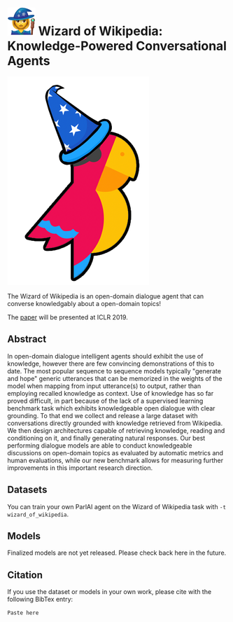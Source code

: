 # ![mage](mage.png) Wizard of Wikipedia: Knowledge-Powered Conversational Agents

![Wizard Parrot](parrot.png)

The Wizard of Wikipedia is an open-domain dialogue agent that can converse
knowledgably about a open-domain topics!

The [paper](https://arxiv.org/abs/1811.01241) will be presented at ICLR 2019.

## Abstract

In open-domain dialogue intelligent agents should exhibit the use of knowledge,
however there are few convincing demonstrations of this to date.  The most
popular sequence to sequence models typically "generate and hope"  generic
utterances  that can be memorized in the weights of the model when mapping from
input utterance(s) to output, rather than employing recalled knowledge as
context.  Use of knowledge has so far proved difficult, in part because of the
lack of a supervised learning benchmark task which exhibits knowledgeable open
dialogue with clear grounding.  To that end we collect and release a large
dataset with conversations  directly grounded with knowledge retrieved from
Wikipedia.  We then design architectures capable of retrieving knowledge,
reading and conditioning on it, and finally generating natural responses.  Our
best performing dialogue models are able to conduct knowledgeable discussions
on open-domain topics as evaluated by automatic metrics and human evaluations,
while our new benchmark allows for measuring further improvements in this
important research direction.

## Datasets

You can train your own ParlAI agent on the Wizard of Wikipedia task with
`-t wizard_of_wikipedia`.

## Models

Finalized models are not yet released. Please check back here in the future.

## Citation

If you use the dataset or models in your own work, please cite with the
following BibTex entry:

    Paste here

